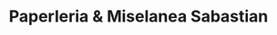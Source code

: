 ---
title: "Paperleria & Miselanea Sabastian"
url: /bogota-d-c/paperleria-und-miselanea-sabastian/
shop: material de oficina
---